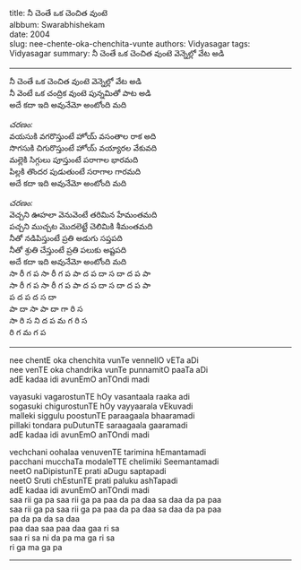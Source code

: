 ﻿title: నీ చెంతే ఒక చెంచిత వుంటె  
albbum: Swarabhishekam  
date: 2004      
slug: nee-chente-oka-chenchita-vunte
authors: Vidyasagar
tags: Vidyasagar
summary: నీ చెంతే ఒక చెంచిత వుంటె వెన్నెల్లో వేట అడి  

------------

నీ చెంతే ఒక చెంచిత వుంటె వెన్నెల్లో వేట అడి  
నీ వెంటే ఒక చంద్రిక వుంటె పున్నమితో పాట అడి  
అదే కదా ఇది అవునేమో అంటోంది మది   

_చరణం:_  
వయసుకి వగరొస్తుంటే హోయ్ వసంతాల రాక అది  
సొగసుకి చిగురొస్తుంటే హోయ్ వయ్యారల వేకువది  
మల్లెకి సిగ్గులు పూస్తుంటే పరాగాల భారమది  
పిల్లకి తొందర పుడుతుంటే సరాగాల గారమది  
అదే కదా ఇది అవునేమో అంటోంది మది  

_చరణం:_    
వెచ్చని ఊహలా వెనువెంటే తరిమిన హేమంతమది  
పచ్చని ముచ్చట మొదలెట్టే చెలిమికి శీమంతమది   
నీతో నడిపిస్తుంటే ప్రతి అడుగు సప్తపది  
నీతో శ్రుతి చేస్తుంటే ప్రతి పలుకు అష్టపది  
అదే కదా ఇది అవునేమో అంటోంది మది  
సా రీ గ ప సా రీ గ ప పా ద ప దా స దా ద ప పా  
సా రీ గ ప సా రీ గ ప పా ద ప దా స దా ద ప పా  
ప ద ప ద స దా  
పా దా సా పా దా గా రి స  
సా రి స ని ద ప మ గ రి స  
రి గ మ గ ప   

------------

nee chentE oka chenchita vunTe vennellO vETa aDi  
nee venTE oka chandrika vunTe punnamitO paaTa aDi  
adE kadaa idi avunEmO anTOndi madi     

vayasuki vagarostunTE hOy vasantaala raaka adi  
sogasuki chigurostunTE hOy vayyaarala vEkuvadi  
malleki siggulu poostunTE paraagaala bhaaramadi  
pillaki tondara puDutunTE saraagaala gaaramadi  
adE kadaa idi avunEmO anTOndi madi  

vechchani oohalaa venuvenTE tarimina hEmantamadi  
pacchani mucchaTa modaleTTE chelimiki Seemantamadi   
neetO naDipistunTE prati aDugu saptapadi  
neetO Sruti chEstunTE prati paluku ashTapadi  
adE kadaa idi avunEmO anTOndi madi  
saa rii ga pa saa rii ga pa paa da pa daa sa daa da pa paa  
saa rii ga pa saa rii ga pa paa da pa daa sa daa da pa paa  
pa da pa da sa daa  
paa daa saa paa daa gaa ri sa  
saa ri sa ni da pa ma ga ri sa  
ri ga ma ga pa   

------------